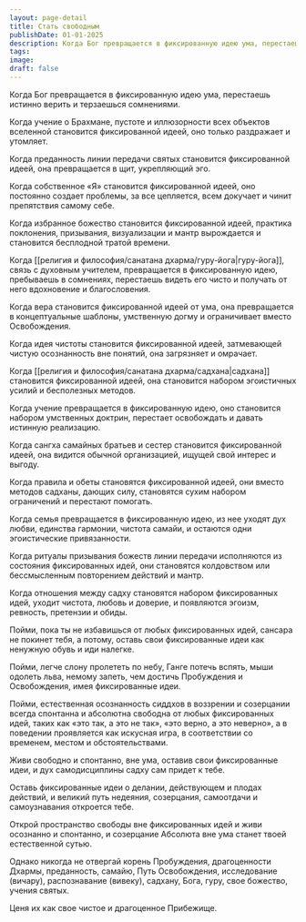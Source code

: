 ```yaml
---
layout: page-detail
title: Стать свободным
publishDate: 01-01-2025
description: Когда Бог превращается в фиксированную идею ума, перестаешь истинно верить и терзаешься сомнениями.Когда учение о Брахмане, пустоте и иллюзорности всех объектов вселенной становится фиксированной идеей, оно только раздражает и утомляет.
tags:
image:
draft: false
---
```

Когда Бог превращается в фиксированную идею ума, перестаешь истинно верить и терзаешься сомнениями.

Когда учение о Брахмане, пустоте и иллюзорности всех объектов вселенной становится фиксированной идеей, оно только раздражает и утомляет.

Когда преданность линии передачи святых становится фиксированной идеей, она превращается в щит, укрепляющий эго.

Когда собственное «Я» становится фиксированной идеей, оно постоянно создает проблемы, за все цепляется, всем докучает и чинит препятствия самому себе.

Когда избранное божество становится фиксированной идеей, практика поклонения, призывания, визуализации и мантр вырождается и становится бесплодной тратой времени.

Когда [[религия и философия/санатана дхарма/гуру-йога|гуру-йога]], связь с духовным учителем, превращается в фиксированную идею, пребываешь в сомнениях, перестаешь видеть его чисто и получать от него вдохновение и благословения.

Когда вера становится фиксированной идеей от ума, она превращается в концептуальные шаблоны, умственную догму и ограничивает вместо Освобождения.

Когда идея чистоты становится фиксированной идеей, затмевающей чистую осознанность вне понятий, она загрязняет и омрачает.

Когда [[религия и философия/санатана дхарма/садхана|садхана]] становится фиксированной идеей, она становится набором эгоистичных усилий и бесполезных методов.

Когда учение превращается в фиксированную идею, оно становится набором умственных доктрин, перестает освобождать и давать истинную реализацию.

Когда сангха самайных братьев и сестер становится фиксированной идеей, она видится обычной организацией, ищущей свой интерес и выгоду.

Когда правила и обеты становятся фиксированной идеей, они вместо методов садханы, дающих силу, становятся сухим набором ограничений и перестают помогать.

Когда семья превращается в фиксированную идею, из нее уходят дух любви, единства гармонии, чистота самайи, и остаются одни эгоистические привязанности.

Когда ритуалы призывания божеств линии передачи исполняются из состояния фиксированных идей, они становятся колдовством или бессмысленным повторением действий и мантр.

Когда отношения между садху становятся набором фиксированных идей, уходит чистота, любовь и доверие, и появляются эгоизм, ревность, претензии и обиды.

Пойми, пока ты не избавишься от любых фиксированных идей, сансара не покинет тебя, а потому, оставь свои фиксированные идеи как ненужную обувь и иди налегке.

Пойми, легче слону пролететь по небу, Ганге потечь вспять, мыши одолеть льва, немому запеть, чем достичь Пробуждения и Освобождения, имея фиксированные идеи.

Пойми, естественная осознанность сиддхов в воззрении и созерцании всегда спонтанна и абсолютна свободна от любых фиксированных идей, таких как «это так, а это не так», «это верно, а это неверно», а в поведении проявляется как искусная игра, в соответствии со временем, местом и обстоятельствами.

Живи свободно и спонтанно, вне ума, оставив свои фиксированные идеи, и дух самодисциплины садху сам придет к тебе.

Оставь фиксированные идеи о делании, действующем и плодах действий, и великий путь недеяния, созерцания, самоотдачи и самоузнавания откроется тебе.

Открой пространство свободы вне фиксированных идей и живи осознанно и спонтанно, и созерцание Абсолюта вне ума станет твоей естественной сутью.

Однако никогда не отвергай корень Пробуждения, драгоценности Дхармы, преданность, самайю, Путь Освобождения, исследование (вичару), распознавание (вивеку), садхану, Бога, гуру, свое божество, учения святых. 

Ценя их как свое чистое и драгоценное Прибежище.
  
  
